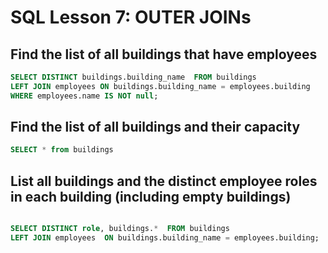 # SQL Lesson 7: OUTER JOINs

## Find the list of all buildings that have employees

```sql
SELECT DISTINCT buildings.building_name  FROM buildings
LEFT JOIN employees ON buildings.building_name = employees.building
WHERE employees.name IS NOT null;
```

## Find the list of all buildings and their capacity
```sql
SELECT * from buildings
```

## List all buildings and the distinct employee roles in each building (including empty buildings)
```sql

SELECT DISTINCT role, buildings.*  FROM buildings
LEFT JOIN employees  ON buildings.building_name = employees.building;
```